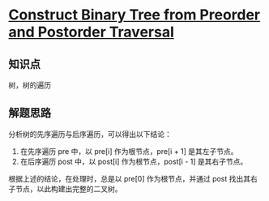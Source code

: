 # [Construct Binary Tree from Preorder and Postorder Traversal](https://leetcode.com/problems/construct-binary-tree-from-preorder-and-postorder-traversal/)

## 知识点

树，树的遍历

## 解题思路

分析树的先序遍历与后序遍历，可以得出以下结论：

1. 在先序遍历 pre 中，以 pre[i] 作为根节点，pre[i + 1] 是其左子节点。
2. 在后序遍历 post 中，以 post[i] 作为根节点，post[i - 1] 是其右子节点。

根据上述的结论，在处理时，总是以 pre[0] 作为根节点，并通过 post 找出其右子节点，以此构建出完整的二叉树。
